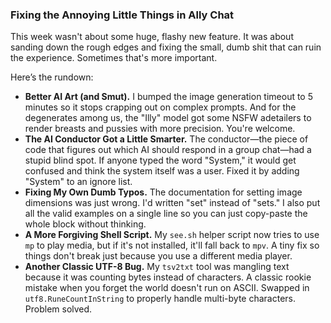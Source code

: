 ### Fixing the Annoying Little Things in Ally Chat

This week wasn't about some huge, flashy new feature. It was about sanding down the rough edges and fixing the small, dumb shit that can ruin the experience. Sometimes that's more important.

Here’s the rundown:

*   **Better AI Art (and Smut).** I bumped the image generation timeout to 5 minutes so it stops crapping out on complex prompts. And for the degenerates among us, the "Illy" model got some NSFW adetailers to render breasts and pussies with more precision. You're welcome.
*   **The AI Conductor Got a Little Smarter.** The conductor—the piece of code that figures out which AI should respond in a group chat—had a stupid blind spot. If anyone typed the word "System," it would get confused and think the system itself was a user. Fixed it by adding "System" to an ignore list.
*   **Fixing My Own Dumb Typos.** The documentation for setting image dimensions was just wrong. I'd written "set" instead of "sets." I also put all the valid examples on a single line so you can just copy-paste the whole block without thinking.
*   **A More Forgiving Shell Script.** My `see.sh` helper script now tries to use `mp` to play media, but if it's not installed, it'll fall back to `mpv`. A tiny fix so things don't break just because you use a different media player.
*   **Another Classic UTF-8 Bug.** My `tsv2txt` tool was mangling text because it was counting bytes instead of characters. A classic rookie mistake when you forget the world doesn't run on ASCII. Swapped in `utf8.RuneCountInString` to properly handle multi-byte characters. Problem solved.

